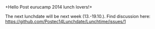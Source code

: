 +Hello Post eurucamp 2014 lunch lovers!+

The next lunchdate will be next week (13.-19.10.).
Find discussion here:
https://github.com/Postec14Lunchdate/Lunchtime/issues/1
